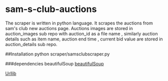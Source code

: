 # sam-s-club-auctions

The scraper is written in python language. It scrapes the auctions from sam's club new auctions page. Auctions images are stored in auction_images sub repo with auction_id as a file name , similarly auction details such as item name, auction end time , current bid value are stored in auction_details sub repo.


##Installation
python scraper/samsclubscraper.py

###dependencies
beautifulSoup
[beautifulSoup](https://www.crummy.com/software/BeautifulSoup/bs4/doc/)

[Urllib](https://docs.python.org/2/library/urllib.html)





